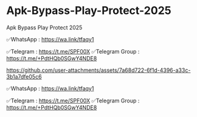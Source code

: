 # Apk-Bypass-Play-Protect-2025
Apk Bypass Play Protect 2025

✅WhatsApp : https://wa.link/tfaqy1

✅Telegram : https://t.me/SPF00X
✅Telegram Group : https://t.me/+PdtHQb0SGwY4NDE8
 


https://github.com/user-attachments/assets/7a68d722-6f1d-4396-a33c-3b1a7dfe05c6


✅WhatsApp : https://wa.link/tfaqy1

✅Telegram : https://t.me/SPF00X
✅Telegram Group : https://t.me/+PdtHQb0SGwY4NDE8



